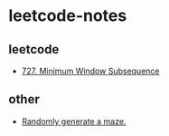 # leetcode-notes
## leetcode
* [727. Minimum Window Subsequence](https://github.com/garypush/leetcode-notes/blob/master/727.py)
## other
* [Randomly generate a maze.](https://github.com/garypush/leetcode-notes/blob/master/maze.py)
